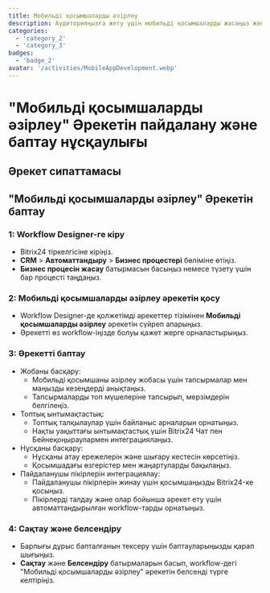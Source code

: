 ```yaml
---
title: Мобильді қосымшаларды әзірлеу
description: Аудиторияңызға жету үшін мобильді қосымшаларды жасаңыз және басқарыңыз.
categories: 
  - 'category_2'
  - 'category_3'
badges: 
  - 'badge_2' 
avatar: '/activities/MobileAppDevelopment.webp'
---
```

# "Мобильді қосымшаларды әзірлеу" Әрекетін пайдалану және баптау нұсқаулығы

## Әрекет сипаттамасы

## **"Мобильді қосымшаларды әзірлеу" Әрекетін баптау**

### 1: Workflow Designer-ге кіру
- Bitrix24 тіркелгісіне кіріңіз.
- **CRM** > **Автоматтандыру** > **Бизнес процестері** бөліміне өтіңіз.
- **Бизнес процесін жасау** батырмасын басыңыз немесе түзету үшін бар процесті таңдаңыз.

### 2: Мобильді қосымшаларды әзірлеу әрекетін қосу
- Workflow Designer-де қолжетімді әрекеттер тізімінен **Мобильді қосымшаларды әзірлеу** әрекетін сүйреп апарыңыз.
- Әрекетті өз workflow-іңізде болуы қажет жерге орналастырыңыз.

### 3: Әрекетті баптау
- Жобаны басқару:
  - Мобильді қосымшаны әзірлеу жобасы үшін тапсырмалар мен маңызды кезеңдерді анықтаңыз.
  - Тапсырмаларды топ мүшелеріне тапсырып, мерзімдерін белгілеңіз.
- Топтық ынтымақтастық:
  - Топтық талқылаулар үшін байланыс арналарын орнатыңыз.
  - Нақты уақыттағы ынтымақтастық үшін Bitrix24 Чат пен Бейнеқоңыраулармен интеграциялаңыз.
- Нұсқаны басқару:
  - Нұсқаны атау ережелерін және шығару кестесін көрсетіңіз.
  - Қосымшадағы өзгерістер мен жаңартуларды бақылаңыз.
- Пайдаланушы пікірлерін интеграциялау:
  - Пайдаланушы пікірлерін жинау үшін қосымшаңызды Bitrix24-ке қосыңыз.
  - Пікірлерді талдау және олар бойынша әрекет ету үшін автоматтандырылған workflow-тарды орнатыңыз.

### 4: Сақтау және белсендіру
- Барлығы дұрыс бапталғанын тексеру үшін баптауларыңызды қарап шығыңыз.
- **Сақтау** және **Белсендіру** батырмаларын басып, workflow-дегі "Мобильді қосымшаларды әзірлеу" әрекетін белсенді түрге келтіріңіз.